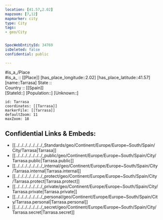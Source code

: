```yaml
---
location: [41.57,2.02] 
mapzoom: [7,12] 
mapmarker: city 
type: City
tags:
- geo/City


SpocWebEntityId: 34769
isDeleted: false
confidential: public

---
```

#is_a_/Place  
#is_a_ :: [[Place]] 
[has_place_longitude::2.02] 
[has_place_latitude::41.57] 
[name::Tarrasa] 
State ::  
Country :: [[Spain]]  
[StateId::] 
[Population::] 
[Unknown::] 


```leaflet
id: Tarrasa
coordinates: [[Tarrasa]] 
markerFile: [[Tarrasa]] 
defaultZoom: 11 
maxZoom: 18
```


## Confidential Links & Embeds: 
- [[../../../../../../../_Standards/geo/Continent/Europe/Europe~South/Spain/City/Tarrasa|Tarrasa]] 
- [[../../../../../../../_public/geo/Continent/Europe/Europe~South/Spain/City/Tarrasa.public|Tarrasa.public]] 
- [[../../../../../../../_internal/geo/Continent/Europe/Europe~South/Spain/City/Tarrasa.internal|Tarrasa.internal]] 
- [[../../../../../../../_protect/geo/Continent/Europe/Europe~South/Spain/City/Tarrasa.protect|Tarrasa.protect]] 
- [[../../../../../../../_private/geo/Continent/Europe/Europe~South/Spain/City/Tarrasa.private|Tarrasa.private]] 
- [[../../../../../../../_personal/geo/Continent/Europe/Europe~South/Spain/City/Tarrasa.personal|Tarrasa.personal]] 
- [[../../../../../../../_secret/geo/Continent/Europe/Europe~South/Spain/City/Tarrasa.secret|Tarrasa.secret]] 
